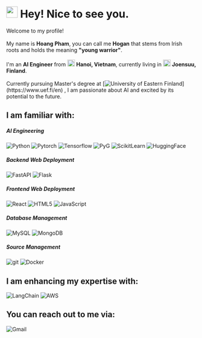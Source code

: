 <h1><img src="https://emojis.slackmojis.com/emojis/images/1643514239/2069/excited.gif?1643514239" width="30"/> Hey! Nice to see you.</h1>

Welcome to my profile! </br> </br>
My name is <b>Hoang Pham</b>, you can call me <b>Hogan</b> that stems from Irish roots and holds the meaning <b>"young warrior"</b>. </br> </br>
I'm an <b>AI Engineer</b> from <img src="https://cdn-icons-png.flaticon.com/512/555/555515.png" width=20 height=18> <b>Hanoi, Vietnam</b>, currently living in <img src="https://cdn-icons-png.flaticon.com/512/555/555627.png" width=20 height=18> <b>Joensuu, Finland</b>. </br> </br>
Currently pursuing Master's degree at [![University of Eastern Finland](https://img.shields.io/badge/University%20of%20Eastern%20Finland-000000?style=color=white")](https://www.uef.fi/en) , I am passionate about AI and excited by its potential to the future. 

<h2>I am familiar with:</h2>
<h5>AI Engineering</h5>
<p>
  <img alt="Python" src="https://img.shields.io/badge/-Python-3776AB?style=flat-square&logo=python&logoColor=white" />
  <img alt="Pytorch" src="https://img.shields.io/badge/-Pytorch-ee4c2c?style=flat-square&logo=pytorch&logoColor=white" />
  <img alt="Tensorflow" src="https://img.shields.io/badge/-Tensorflow-FF6F00?style=flat-square&logo=tensorflow&logoColor=white" />
  <img alt="PyG" src="https://img.shields.io/badge/-PyG-3C2179?style=flat-square&logo=pyg&logoColor=white" />
  <img alt="ScikitLearn" src="https://img.shields.io/badge/-ScikitLearn-F7931E?style=flat-square&logo=scikitlearn&logoColor=white" />
  <img alt="HuggingFace" src="https://img.shields.io/badge/-HuggingFace-FFD21E?style=flat-square&logo=huggingface&logoColor=white" />
</p>
<h5>Backend Web Deployment</h5>
<p>
  <img alt="FastAPI" src="https://img.shields.io/badge/-FastAPI-009688?style=flat-square&logo=fastapi&logoColor=white" />
  <img alt="Flask" src="https://img.shields.io/badge/-Flask-000000?style=flat-square&logo=flask&logoColor=white" />
</p>
<h5>Frontend Web Deployment</h5>
<p>
  <img alt="React" src="https://img.shields.io/badge/-React-45b8d8?style=flat-square&logo=react&logoColor=white" />
  <img alt="HTML5" src="https://img.shields.io/badge/-HTML5-E34F26?style=flat-square&logo=html5&logoColor=white" />
  <img alt="JavaScript" src="https://img.shields.io/badge/-JavaScript-F7DF1E?style=flat-square&logo=javascript&logoColor=white" />
</p>
<h5>Database Management</h5>
<p>
  <img alt="MySQL" src="https://img.shields.io/badge/-MySQL-4479A1?style=flat-square&logo=mysql&logoColor=white" />
  <img alt="MongoDB" src="https://img.shields.io/badge/-MongoDB-13aa52?style=flat-square&logo=mongodb&logoColor=white" />
</p>
<h5>Source Management</h5>
<p>
  <img alt="git" src="https://img.shields.io/badge/-Git-F05032?style=flat-square&logo=git&logoColor=white" />
  <img alt="Docker" src="https://img.shields.io/badge/-Docker-46a2f1?style=flat-square&logo=docker&logoColor=white" />
</p>

<h2>I am enhancing my expertise with:</h2>
<p>
  <img alt="LangChain" src="https://img.shields.io/badge/-LangChain-1C3C3C?style=flat-square&logo=langchain&logoColor=white" /> 
  <img alt="AWS" src="https://img.shields.io/badge/-AWS-232F3E?style=flat-square&logo=amazonwebservices&logoColor=white" />
</p>

<!--
<a href="https://git.io/streak-stats"><img src="https://github-readme-streak-stats-pink-gamma.vercel.app?user=HoganHPH&theme=yellowdark" alt="GitHub Streak" /></a>
-->

<h2>You can reach out to me via:</h2>
<p>
  <img alt="Gmail" src="https://img.shields.io/badge/-hogan.hph@gmail.com-EA4335?style=flat-square&logo=gmail&logoColor=white"/> 
</p>

<!--
**HoganHPH/HoganHPH** is a ✨ _special_ ✨ repository because its `README.md` (this file) appears on your GitHub profile.

Here are some ideas to get you started:

- 🔭 I’m currently working on ...
- 🌱 I’m currently learning ...
- 👯 I’m looking to collaborate on ...
- 🤔 I’m looking for help with ...
- 💬 Ask me about ...
- 📫 How to reach me: ...
- 😄 Pronouns: ...
- ⚡ Fun fact: ...
-->
